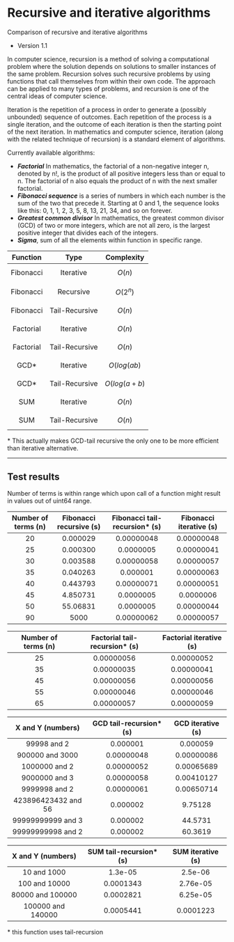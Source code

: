 # Recursive and iterative algorithms
Comparison of recursive and iterative algorithms

* Version 1.1

In computer science, recursion is a method of solving a computational problem where the solution depends on solutions to smaller instances of the same problem. Recursion solves such recursive problems by using functions that call themselves from within their own code. The approach can be applied to many types of problems, and recursion is one of the central ideas of computer science.

Iteration is the repetition of a process in order to generate a (possibly unbounded) sequence of outcomes. Each repetition of the process is a single iteration, and the outcome of each iteration is then the starting point of the next iteration. In mathematics and computer science, iteration (along with the related technique of recursion) is a standard element of algorithms.

Currently available algorithms:

* <b><em>Factorial</em></b> In mathematics, the factorial of a non-negative integer n, denoted by n!, is the product of all positive integers less than or equal to n. The factorial of n also equals the product of n with the next smaller factorial.
* <b><em>Fibonacci sequence</em></b> is a series of numbers in which each number is the sum of the two that precede it. Starting at 0 and 1, the sequence looks like this: 0, 1, 1, 2, 3, 5, 8, 13, 21, 34, and so on forever.
* <b><em>Greatest common divisor</em></b> In mathematics, the greatest common divisor (GCD) of two or more integers, which are not all zero, is the largest positive integer that divides each of the integers.
* <b><em>Sigma</em></b>, sum of all the elements within function in specific range.

|Function|Type|Complexity|
|:---:|:---:|:---:|
|Fibonacci|Iterative|$$O(n)$$|
|Fibonacci|Recursive|$$O(2^n)$$|
|Fibonacci|Tail-Recursive|$$O(n)$$|
|Factorial|Iterative|$$O(n)$$|
|Factorial|Tail-Recursive|$$O(n)$$|
|GCD*|Iterative|$$O(log(ab)$$|
|GCD*|Tail-Recursive|$$O(log(a+b)$$|
|SUM|Iterative|$$O(n)$$|
|SUM|Tail-Recursive|$$O(n)$$|

\* This actually makes GCD-tail recursive the only one to be more efficient than iterative alternative.

---
## Test results 

Number of terms is within range which upon call of a function might result in values out of uint64 range.

| Number of terms (n) | Fibonacci recursive (s) | Fibonacci tail-recursion* (s) | Fibonacci iterative (s) |
| :---: | :---: | :---: | :---: |
| 20 | 0.000029 | 0.00000048 | 0.00000048 |
| 25 | 0.000300 | 0.0000005 | 0.00000041 |
| 30 | 0.003588 | 0.00000058 | 0.00000057 |
| 35 | 0.040263 | 0.000001 | 0.00000063 |
| 40 | 0.443793 | 0.00000071 | 0.00000051 |
| 45 | 4.850731 | 0.0000005 | 0.0000006 |
| 50 | 55.06831 | 0.0000005 | 0.00000044 |
| 90 | 5000 | 0.00000062 | 0.00000057 |

| Number of terms (n) | Factorial tail-recursion* (s) | Factorial iterative (s) |
| :---: | :---: | :---: |
| 25 | 0.00000056 | 0.00000052 |
| 35 | 0.00000035 | 0.00000041 |
| 45 | 0.00000056 | 0.00000056 |
| 55 | 0.00000046 | 0.00000046 |
| 65 | 0.00000057 | 0.00000059 |

| X and Y (numbers) | GCD tail-recursion* (s) | GCD iterative (s) |
|:---: | :---: | :---: |
| 99998 and 2 | 0.000001 | 0.000059 |
| 900000 and 3000 | 0.00000048 | 0.00000086 |
| 1000000 and 2 | 0.00000052 | 0.00065689 |
| 9000000 and 3 | 0.00000058 | 0.00410127|
| 9999998 and 2 | 0.00000061 | 0.00650714 |
| 423896423432 and 56 | 0.000002 | 9.75128 |
| 99999999999 and 3 | 0.000002 | 44.5731 |
| 99999999998 and 2 | 0.000002 | 60.3619 |

| X and Y (numbers) | SUM tail-recursion* (s) | SUM iterative (s) |
|:---: | :---: | :---: |
|10 and 1000|1.3e-05|2.5e-06|
|100 and 10000|0.0001343|2.76e-05|
|80000 and 100000|0.0002821|6.25e-05|
|100000 and 140000|0.0005441|0.0001223|

\* this function uses tail-recursion
